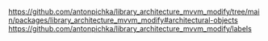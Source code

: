 https://github.com/antonpichka/library_architecture_mvvm_modify/tree/main/packages/library_architecture_mvvm_modify#architectural-objects
https://github.com/antonpichka/library_architecture_mvvm_modify/labels